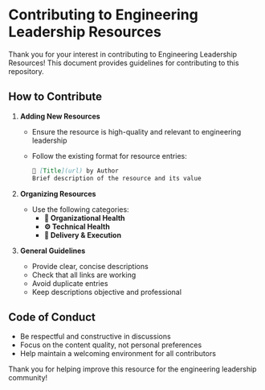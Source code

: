 # Contributing to Engineering Leadership Resources

Thank you for your interest in contributing to Engineering Leadership Resources! This document provides guidelines for contributing to this repository.

## How to Contribute

1. **Adding New Resources**
   - Ensure the resource is high-quality and relevant to engineering leadership
   - Follow the existing format for resource entries:

     ```markdown
     📘 [Title](url) by Author  
     Brief description of the resource and its value
     ```

2. **Organizing Resources**
   - Use the following categories:
     - **🧠 Organizational Health**
     - **⚙️ Technical Health**
     - **🚀 Delivery & Execution**

3. **General Guidelines**
   - Provide clear, concise descriptions
   - Check that all links are working
   - Avoid duplicate entries
   - Keep descriptions objective and professional

## Code of Conduct

- Be respectful and constructive in discussions
- Focus on the content quality, not personal preferences
- Help maintain a welcoming environment for all contributors

Thank you for helping improve this resource for the engineering leadership community!
